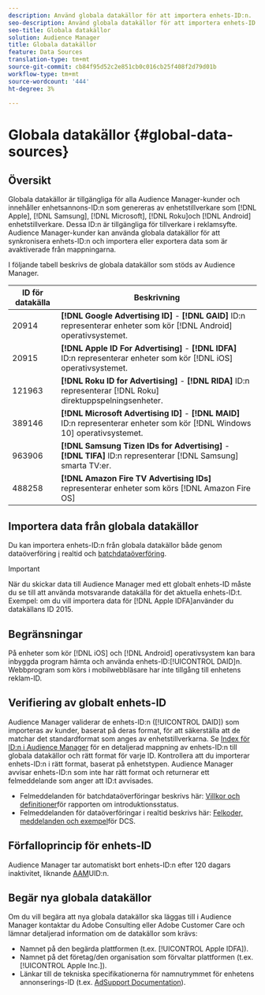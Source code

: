 ```yaml
---
description: Använd globala datakällor för att importera enhets-ID:n.
seo-description: Använd globala datakällor för att importera enhets-ID:n.
seo-title: Globala datakällor
solution: Audience Manager
title: Globala datakällor
feature: Data Sources
translation-type: tm+mt
source-git-commit: cb84f95d52c2e851cb0c016cb25f408f2d79d01b
workflow-type: tm+mt
source-wordcount: '444'
ht-degree: 3%

---
```



# Globala datakällor {#global-data-sources}

## Översikt

Globala datakällor är tillgängliga för alla Audience Manager-kunder och innehåller enhetsannons-ID:n som genereras av enhetstillverkare som [!DNL Apple], [!DNL Samsung], [!DNL Microsoft], [!DNL Roku]och [!DNL Android] enhetstillverkare. Dessa ID:n är tillgängliga för tillverkare i reklamsyfte. Audience Manager-kunder kan använda globala datakällor för att synkronisera enhets-ID:n och importera eller exportera data som är avaktiverade från mappningarna.

I följande tabell beskrivs de globala datakällor som stöds av Audience Manager.

| ID för datakälla | Beskrivning |
|---|---|
| 20914 | **[!DNL Google Advertising ID]** - **[!DNL GAID]** ID:n representerar enheter som kör [!DNL Android] operativsystemet. |
| 20915 | **[!DNL Apple ID For Advertising]** - **[!DNL IDFA]** ID:n representerar enheter som kör [!DNL iOS] operativsystemet. |
| 121963 | **[!DNL Roku ID for Advertising]** - **[!DNL RIDA]** ID:n representerar [!DNL Roku] direktuppspelningsenheter. |
| 389146 | **[!DNL Microsoft Advertising ID]** - **[!DNL MAID]** ID:n representerar enheter som kör [!DNL Windows 10] operativsystemet. |
| 963906 | **[!DNL Samsung Tizen IDs for Advertising]** - **[!DNL TIFA]** ID:n representerar [!DNL Samsung] smarta TV:er. |
| 488258 | **[!DNL Amazon Fire TV Advertising IDs]** representerar enheter som körs [!DNL Amazon Fire OS] |

## Importera data från globala datakällor

Du kan importera enhets-ID:n från globala datakällor både genom dataöverföring [i](../integration/sending-audience-data/real-time-data-integration/real-time-data-transfer.md) realtid och [batchdataöverföring](../integration/sending-audience-data/batch-data-transfer-explained/batch-data-transfer-explained.md).

>[!IMPORTANT]
>
>När du skickar data till Audience Manager med ett globalt enhets-ID måste du se till att använda motsvarande datakälla för det aktuella enhets-ID:t. Exempel: om du vill importera data för [!DNL Apple IDFA]använder du datakällans ID 2015.

## Begränsningar

På enheter som kör [!DNL iOS] och [!DNL Android] operativsystem kan bara inbyggda program hämta och använda enhets-ID:[!UICONTROL DAID]n. Webbprogram som körs i mobilwebbläsare har inte tillgång till enhetens reklam-ID.

## Verifiering av globalt enhets-ID

Audience Manager validerar de enhets-ID:n ([!UICONTROL DAID]) som importeras av kunder, baserat på deras format, för att säkerställa att de matchar det standardformat som anges av enhetstillverkarna. Se [Index för ID:n i Audience Manager](../reference/ids-in-aam.md) för en detaljerad mappning av enhets-ID:n till globala datakällor och rätt format för varje ID. Kontrollera att du importerar enhets-ID:n i rätt format, baserat på enhetstypen. Audience Manager avvisar enhets-ID:n som inte har rätt format och returnerar ett felmeddelande som anger att ID:t avvisades.

* Felmeddelanden för batchdataöverföringar beskrivs här: [Villkor och definitioner](../reporting/onboarding-status-report.md#report-terms-conditions)för rapporten om introduktionsstatus.
* Felmeddelanden för dataöverföringar i realtid beskrivs här: [Felkoder, meddelanden och exempel](../api/dcs-intro/dcs-api-reference/dcs-error-codes.md)för DCS.

## Förfalloprincip för enhets-ID

Audience Manager tar automatiskt bort enhets-ID:n efter 120 dagars inaktivitet, liknande [AAM](../faq/faq-privacy.md)UID:n.

## Begär nya globala datakällor

Om du vill begära att nya globala datakällor ska läggas till i Audience Manager kontaktar du Adobe Consulting eller Adobe Customer Care och lämnar detaljerad information om de datakällor som krävs:

* Namnet på den begärda plattformen (t.ex. [!UICONTROL Apple IDFA]).
* Namnet på det företag/den organisation som förvaltar plattformen (t.ex. [!UICONTROL Apple Inc.]).
* Länkar till de tekniska specifikationerna för namnutrymmet för enhetens annonserings-ID (t.ex. [AdSupport Documentation](https://developer.apple.com/documentation/adsupport)).